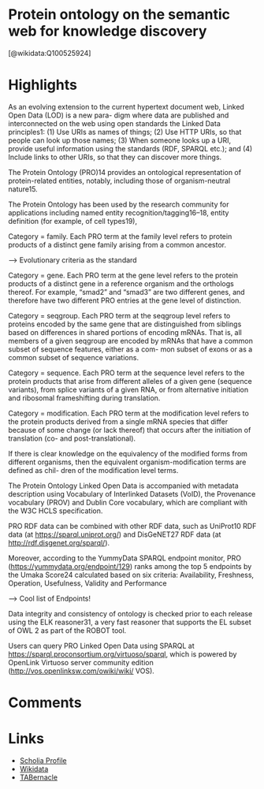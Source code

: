 
Protein ontology on the semantic web for knowledge discovery
============================================================
  
  [@wikidata:Q100525924]  

# Highlights
As an evolving extension to the current hypertext document web, Linked Open Data (LOD) is a new para- digm where data are published and interconnected on the web using open standards
the Linked Data principles1: 
(1) Use URIs as names of things; 
(2) Use HTTP URIs, so that people can look up those names; 
(3) When someone looks up a URI, provide useful information using the standards (RDF, SPARQL etc.); and 
(4) Include links to other URIs, so that they can discover more things.

The Protein Ontology (PRO)14 provides an ontological representation of protein-related entities, notably, including those of organism-neutral nature15.

The Protein Ontology has been used by the research community for applications including named entity recognition/tagging16–18, entity definition (for example, of cell types19),

Category = family. Each PRO term at the family level refers to protein products of a distinct gene family arising from a common ancestor.

--> Evolutionary criteria as the standard

Category = gene. Each PRO term at the gene level refers to the protein products of a distinct gene in a reference organism and the orthologs thereof. For example, “smad2” and “smad3” are two different genes, and therefore have two different PRO entries at the gene level of distinction.

Category = seqgroup. Each PRO term at the seqgroup level refers to proteins encoded by the same gene that are distinguished from siblings based on differences in shared portions of encoding mRNAs. That is, all members of a given seqgroup are encoded by mRNAs that have a common subset of sequence features, either as a com- mon subset of exons or as a common subset of sequence variations.

Category = sequence. Each PRO term at the sequence level refers to the protein products that arise from different alleles of a given gene (sequence variants), from splice variants of a given RNA, or from alternative initiation and ribosomal frameshifting during translation.

Category = modification. Each PRO term at the modification level refers to the protein products derived from a single mRNA species that differ because of some change (or lack thereof) that occurs after the initiation of translation (co- and post-translational).

If there is clear knowledge on the equivalency of the modified forms from different organisms, then the equivalent organism-modification terms are defined as chil- dren of the modification level terms.

The Protein Ontology Linked Open Data is accompanied with metadata description using Vocabulary of Interlinked Datasets (VoID), the Provenance vocabulary (PROV) and Dublin Core vocabulary, which are compliant with the W3C HCLS specification.

PRO RDF data can be combined with other RDF data, such as UniProt10 RDF data (at https://sparql.uniprot.org/) and DisGeNET27 RDF data (at http://rdf.disgenet.org/sparql/).

Moreover, according to the YummyData SPARQL endpoint monitor, PRO (https://yummydata.org/endpoint/129) ranks among the top 5 endpoints by the Umaka Score24 calculated based on six criteria: Availability, Freshness, Operation, Usefulness, Validity and Performance

--> Cool list of Endpoints!

Data integrity and consistency of ontology is checked prior to each release using the ELK reasoner31, a very fast reasoner that supports the EL subset of OWL 2 as part of the ROBOT tool.

Users can query PRO Linked Open Data using SPARQL at https://sparql.proconsortium.org/virtuoso/sparql, which is powered by OpenLink Virtuoso server community edition (http://vos.openlinksw.com/owiki/wiki/ VOS).


# Comments

# Links
  
 * [Scholia Profile](https://scholia.toolforge.org/work/Q100525924)  
 * [Wikidata](https://www.wikidata.org/wiki/Q100525924)  
 * [TABernacle](https://tabernacle.toolforge.org/?#/tab/manual/Q100525924/P921%3BP4510)  
